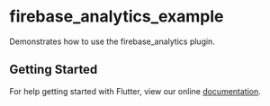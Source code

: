 # firebase_analytics_example

Demonstrates how to use the firebase_analytics plugin.

## Getting Started

For help getting started with Flutter, view our online
[documentation](http://flutter.io/).
